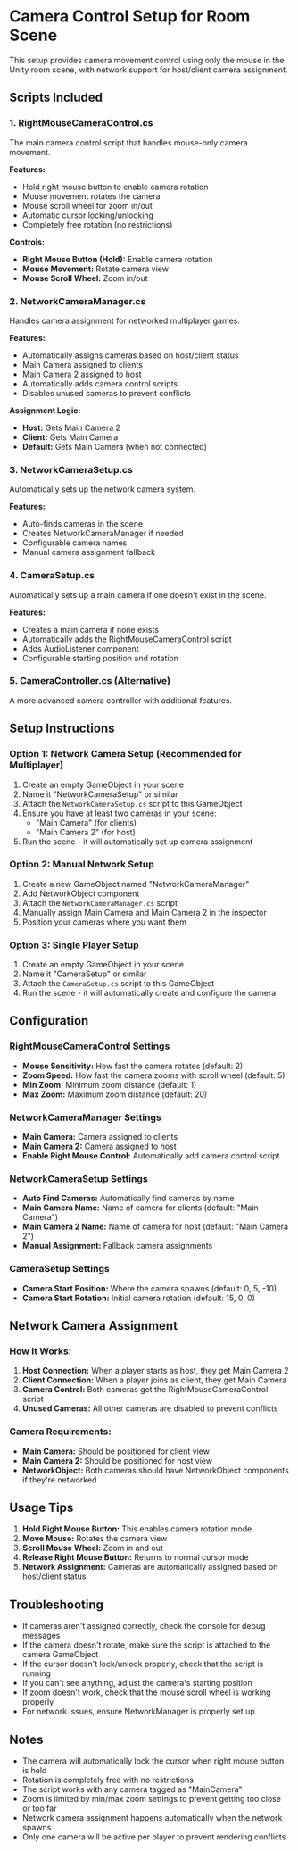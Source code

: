 # Camera Control Setup for Room Scene

This setup provides camera movement control using only the mouse in the Unity room scene, with network support for host/client camera assignment.

## Scripts Included

### 1. RightMouseCameraControl.cs
The main camera control script that handles mouse-only camera movement.

**Features:**
- Hold right mouse button to enable camera rotation
- Mouse movement rotates the camera
- Mouse scroll wheel for zoom in/out
- Automatic cursor locking/unlocking
- Completely free rotation (no restrictions)

**Controls:**
- **Right Mouse Button (Hold):** Enable camera rotation
- **Mouse Movement:** Rotate camera view
- **Mouse Scroll Wheel:** Zoom in/out

### 2. NetworkCameraManager.cs
Handles camera assignment for networked multiplayer games.

**Features:**
- Automatically assigns cameras based on host/client status
- Main Camera assigned to clients
- Main Camera 2 assigned to host
- Automatically adds camera control scripts
- Disables unused cameras to prevent conflicts

**Assignment Logic:**
- **Host:** Gets Main Camera 2
- **Client:** Gets Main Camera
- **Default:** Gets Main Camera (when not connected)

### 3. NetworkCameraSetup.cs
Automatically sets up the network camera system.

**Features:**
- Auto-finds cameras in the scene
- Creates NetworkCameraManager if needed
- Configurable camera names
- Manual camera assignment fallback

### 4. CameraSetup.cs
Automatically sets up a main camera if one doesn't exist in the scene.

**Features:**
- Creates a main camera if none exists
- Automatically adds the RightMouseCameraControl script
- Adds AudioListener component
- Configurable starting position and rotation

### 5. CameraController.cs (Alternative)
A more advanced camera controller with additional features.

## Setup Instructions

### Option 1: Network Camera Setup (Recommended for Multiplayer)
1. Create an empty GameObject in your scene
2. Name it "NetworkCameraSetup" or similar
3. Attach the `NetworkCameraSetup.cs` script to this GameObject
4. Ensure you have at least two cameras in your scene:
   - "Main Camera" (for clients)
   - "Main Camera 2" (for host)
5. Run the scene - it will automatically set up camera assignment

### Option 2: Manual Network Setup
1. Create a new GameObject named "NetworkCameraManager"
2. Add NetworkObject component
3. Attach the `NetworkCameraManager.cs` script
4. Manually assign Main Camera and Main Camera 2 in the inspector
5. Position your cameras where you want them

### Option 3: Single Player Setup
1. Create an empty GameObject in your scene
2. Name it "CameraSetup" or similar
3. Attach the `CameraSetup.cs` script to this GameObject
4. Run the scene - it will automatically create and configure the camera

## Configuration

### RightMouseCameraControl Settings
- **Mouse Sensitivity:** How fast the camera rotates (default: 2)
- **Zoom Speed:** How fast the camera zooms with scroll wheel (default: 5)
- **Min Zoom:** Minimum zoom distance (default: 1)
- **Max Zoom:** Maximum zoom distance (default: 20)

### NetworkCameraManager Settings
- **Main Camera:** Camera assigned to clients
- **Main Camera 2:** Camera assigned to host
- **Enable Right Mouse Control:** Automatically add camera control script

### NetworkCameraSetup Settings
- **Auto Find Cameras:** Automatically find cameras by name
- **Main Camera Name:** Name of camera for clients (default: "Main Camera")
- **Main Camera 2 Name:** Name of camera for host (default: "Main Camera 2")
- **Manual Assignment:** Fallback camera assignments

### CameraSetup Settings
- **Camera Start Position:** Where the camera spawns (default: 0, 5, -10)
- **Camera Start Rotation:** Initial camera rotation (default: 15, 0, 0)

## Network Camera Assignment

### How it Works:
1. **Host Connection:** When a player starts as host, they get Main Camera 2
2. **Client Connection:** When a player joins as client, they get Main Camera
3. **Camera Control:** Both cameras get the RightMouseCameraControl script
4. **Unused Cameras:** All other cameras are disabled to prevent conflicts

### Camera Requirements:
- **Main Camera:** Should be positioned for client view
- **Main Camera 2:** Should be positioned for host view
- **NetworkObject:** Both cameras should have NetworkObject components if they're networked

## Usage Tips

1. **Hold Right Mouse Button:** This enables camera rotation mode
2. **Move Mouse:** Rotates the camera view
3. **Scroll Mouse Wheel:** Zoom in and out
4. **Release Right Mouse Button:** Returns to normal cursor mode
5. **Network Assignment:** Cameras are automatically assigned based on host/client status

## Troubleshooting

- If cameras aren't assigned correctly, check the console for debug messages
- If the camera doesn't rotate, make sure the script is attached to the camera GameObject
- If the cursor doesn't lock/unlock properly, check that the script is running
- If you can't see anything, adjust the camera's starting position
- If zoom doesn't work, check that the mouse scroll wheel is working properly
- For network issues, ensure NetworkManager is properly set up

## Notes

- The camera will automatically lock the cursor when right mouse button is held
- Rotation is completely free with no restrictions
- The script works with any camera tagged as "MainCamera"
- Zoom is limited by min/max zoom settings to prevent getting too close or too far
- Network camera assignment happens automatically when the network spawns
- Only one camera will be active per player to prevent rendering conflicts 
